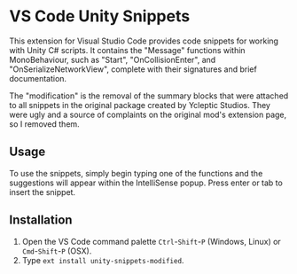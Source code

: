 # VS Code Unity Snippets
This extension for Visual Studio Code provides code snippets for working with Unity
C# scripts. It contains the "Message" functions within MonoBehaviour, such as "Start",
"OnCollisionEnter", and "OnSerializeNetworkView", complete with their signatures and
brief documentation.

The "modification" is the removal of the summary blocks that were attached to
all snippets in the original package created by Ycleptic Studios. They were
ugly and a source of complaints on the original mod's extension page, so I
removed them.

## Usage
To use the snippets, simply begin typing one of the functions and the suggestions will
appear within the IntelliSense popup. Press enter or tab to insert the snippet.

## Installation
1. Open the VS Code command palette `Ctrl`-`Shift`-`P` (Windows, Linux) or `Cmd`-`Shift`-`P` (OSX).
2. Type `ext install unity-snippets-modified`.
